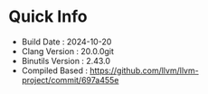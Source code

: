 # Quick Info
* Build Date : 2024-10-20
* Clang Version : 20.0.0git
* Binutils Version : 2.43.0
* Compiled Based : https://github.com/llvm/llvm-project/commit/697a455e
